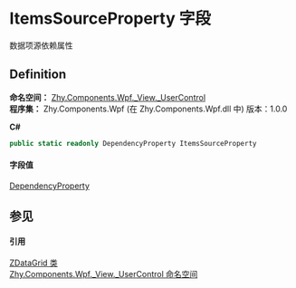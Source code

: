 # ItemsSourceProperty 字段


数据项源依赖属性



## Definition
**命名空间：** <a href="939d3892-9fca-bd37-7b75-4eadde1d40b0">Zhy.Components.Wpf._View._UserControl</a>  
**程序集：** Zhy.Components.Wpf (在 Zhy.Components.Wpf.dll 中) 版本：1.0.0

**C#**
``` C#
public static readonly DependencyProperty ItemsSourceProperty
```



#### 字段值
<a href="https://learn.microsoft.com/dotnet/api/system.windows.dependencyproperty" target="_blank" rel="noopener noreferrer">DependencyProperty</a>

## 参见


#### 引用
<a href="745a7b55-dc2b-93df-b967-de6e1a075ed6">ZDataGrid 类</a>  
<a href="939d3892-9fca-bd37-7b75-4eadde1d40b0">Zhy.Components.Wpf._View._UserControl 命名空间</a>  
